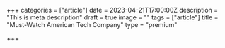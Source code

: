 +++
categories = ["article"]
date = 2023-04-21T17:00:00Z
description = "This is meta description"
draft = true
image = ""
tags = ["article"]
title = "Must-Watch American Tech Company"
type = "premium"

+++
